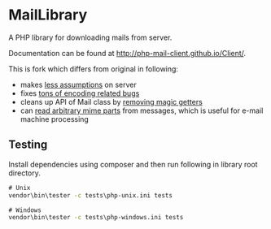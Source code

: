 MailLibrary
===========

A PHP library for downloading mails from server.

Documentation can be found at http://php-mail-client.github.io/Client/.

This is fork which differs from original in following:
- makes [less assumptions](https://github.com/grifart/MailLibrary/commit/daa0d1e16667b124b210ae329f16396117824c01) on server
- fixes [tons of encoding related bugs](https://github.com/grifart/MailLibrary/commit/ae4c5e894ab6cebc5813002ca9bb09ed35c3ceb1)
- cleans up API of Mail class by [removing magic getters](https://github.com/grifart/MailLibrary/commit/37c93ab5b70df57c5c6b8a253c9968aa100799f2)
- can [read arbitrary mime parts](https://github.com/grifart/MailLibrary/commit/505e37f8418c0ca947e8c169037df1f67559f8a7) from messages, which is useful for e-mail machine processing


Testing
-------

Install dependencies using composer and then run following in library root directory.

````cmd
# Unix
vendor\bin\tester -c tests\php-unix.ini tests

# Windows
vendor\bin\tester -c tests\php-windows.ini tests
````
